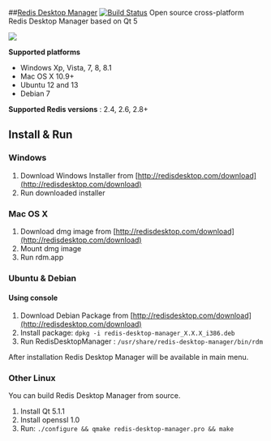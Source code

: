 ##[Redis Desktop Manager](http://redisdesktop.com "Redis Desktop Manager Offical Site") [![Build Status](https://travis-ci.org/uglide/RedisDesktopManager.png?branch=master)](https://travis-ci.org/uglide/RedisDesktopManager) 
Open source cross-platform Redis Desktop Manager based on Qt 5

![](http://redisdesktop.com/img/features/all.png)

**Supported platforms**

- Windows Xp, Vista, 7, 8, 8.1
- Mac OS X 10.9+
- Ubuntu 12 and 13
- Debian 7

**Supported Redis versions** : 2.4, 2.6, 2.8+

## Install & Run ##

### Windows ###

1. Download Windows Installer from [http://redisdesktop.com/download](http://redisdesktop.com/download)
2. Run downloaded installer

### Mac OS X ###
1. Download dmg image from [http://redisdesktop.com/download](http://redisdesktop.com/download)
2. Mount dmg image
3. Run rdm.app

### Ubuntu & Debian ###

#### Using console ####

1. Download Debian Package from  [http://redisdesktop.com/download](http://redisdesktop.com/download)
2. Install package:
    `dpkg -i redis-desktop-manager_X.X.X_i386.deb`
3. Run RedisDesktopManager :
	`/usr/share/redis-desktop-manager/bin/rdm`

After installation Redis Desktop Manager will be available in main menu.

### Other Linux ###
You can build Redis Desktop Manager from source.

1. Install Qt 5.1.1
2. Install openssl 1.0
2. Run:
	`./configure && qmake redis-desktop-manager.pro && make`



